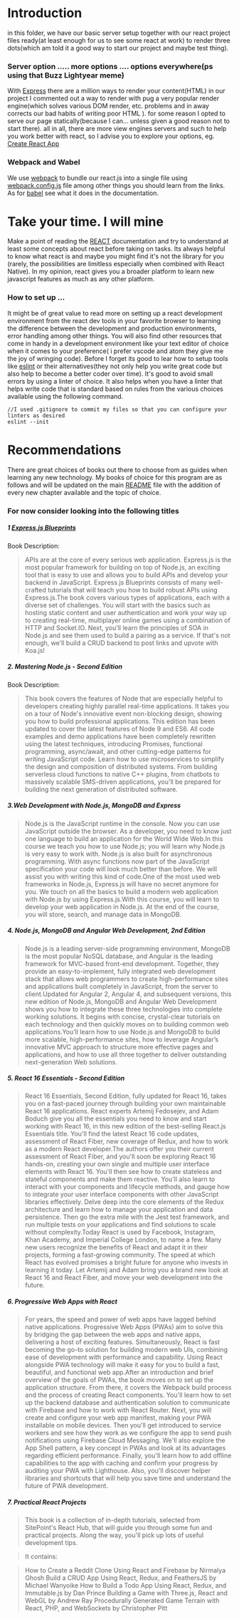 # Introduction

in this folder, we have our basic server setup together with our react project files ready(at least enough for us to see some react at work) to render three dots(which am told it a good way to start our project and maybe test thing).

### Server option ..... more options .... options everywhere(ps using that Buzz Lightyear meme)
With [Express](http://expressjs.com/) there are a million ways to render your content(HTML) in our project I commented out a way to render with pug a very popular render engine(which solves various DOM render, etc. problems and in away corrects our bad habits of writing poor HTML ). for some reason I opted to serve our page statically(because I can... unless given a good reason not to start there). all in all, there are more view engines servers and such to help you work better with react, so I advise you to explore your options, eg. [Create React App](https://github.com/facebookincubator/create-react-app)

### Webpack and Wabel
We use [webpack](https://webpack.js.org/) to bundle our react.js into a single file using [webpack.config.js](https://webpack.js.org/configuration/) file among other things you should learn from the links. As for [babel](https://babeljs.io/) see what it does in the documentation.

# Take your time. I will mine
Make a point of reading the [REACT](https://reactjs.org/) documentation and try to understand at least some concepts about react before taking on tasks. Its always helpful to know what react is and maybe you might find it's not the library for you (rarely, the possibilities are limitless especially when combined with React Native). In my opinion, react gives you a broader platform to learn new javascript features as much as any other platform.

### How to set up ...
It might be of great value to read more on setting up a react development environment from the react dev tools in your favorite browser to learning the difference between the development and production environments, error handling among other things. You will also find other resources that come in handy in a development environment like your text editor of choice when it comes to your preference( i prefer vscode and atom they give me the joy of wringing code). Before I forget its good to lear how to setup tools like [eslint](https://eslint.org/) or their alternatives(they not only help you write great code but also help to become a better coder over time). It's good to avoid small errors by using a linter of choice. It also helps when you have a linter that helps write code that is standard based on rules from the various choices available using the following command.


```
//I used .gitignore to commit my files so that you can configure your linters as desired
eslint --init

```

# Recommendations
There are great choices of books out there to choose from as guides when learning any new technology. My books of choice for this program are as follows and will be updated on the main [README]() file with the addition of every new chapter available and the topic of choice.
### For now consider looking into the following titles
##### 1 [Express.js Blueprints](https://www.packtpub.com/web-development/expressjs-blueprints)
Book Description:
>APIs are at the core of every serious web application. Express.js is the most popular framework for building on top of Node.js, an exciting tool that is easy to use and allows you to build APIs and develop your backend in JavaScript. Express.js Blueprints consists of many well-crafted tutorials that will teach you how to build robust APIs using Express.js.The book covers various types of applications, each with a diverse set of challenges. You will start with the basics such as hosting static content and user authentication and work your way up to creating real-time, multiplayer online games using a combination of HTTP and Socket.IO. Next, you'll learn the principles of SOA in Node.js and see them used to build a pairing as a service. If that's not enough, we'll build a CRUD backend to post links and upvote with Koa.js!

##### 2. Mastering Node.js - Second Edition
Book Description:
>This book covers the features of Node that are especially helpful to developers creating highly parallel real-time applications. It takes you on a tour of Node's innovative event non-blocking design, showing you how to build professional applications. This edition has been updated to cover the latest features of Node 9 and ES6. All code examples and demo applications have been completely rewritten using the latest techniques, introducing Promises, functional programming, async/await, and other cutting-edge patterns for writing JavaScript code. Learn how to use microservices to simplify the design and composition of distributed systems. From building serverless cloud functions to native C++ plugins, from chatbots to massively scalable SMS-driven applications, you'll be prepared for building the next generation of distributed software.

##### 3.Web Development with Node.js, MongoDB and Express

>Node.js is the JavaScript runtime in the console. Now you can use JavaScript outside the browser. As a developer, you need to know just one language to build an application for the World Wide Web.In this course we teach you how to use Node.js; you will learn why Node.js is very easy to work with. Node.js is also built for asynchronous programming. With async functions now part of the JavaScript specification your code will look much better than before. We will assist you with writing this kind of code.One of the most used web frameworks in Node.js, Express.js will have no secret anymore for you. We touch on all the basics to build a modern web application with Node.js by using Express.js.With this course, you will learn to develop your web application in Node.js. At the end of the course, you will store, search, and manage data in MongoDB.

##### 4. Node.js, MongoDB and Angular Web Development, 2nd Edition
>Node.js is a leading server-side programming environment, MongoDB is the most popular NoSQL database, and Angular is the leading framework for MVC-based front-end development. Together, they provide an easy-to-implement, fully integrated web development stack that allows web programmers to create high-performance sites and applications built completely in JavaScript, from the server to client.Updated for Angular 2, Angular 4, and subsequent versions, this new edition of Node.js, MongoDB and Angular Web Development shows you how to integrate these three technologies into complete working solutions. It begins with concise, crystal-clear tutorials on each technology and then quickly moves on to building common web applications.You’ll learn how to use Node.js and MongoDB to build more scalable, high-performance sites, how to leverage Angular’s innovative MVC approach to structure more effective pages and applications, and how to use all three together to deliver outstanding next-generation Web solutions.

##### 5. React 16 Essentials - Second Edition
>React 16 Essentials, Second Edition, fully updated for React 16, takes you on a fast-paced journey through building your own maintainable React 16 applications. React experts Artemij Fedosejev, and Adam Boduch give you all the essentials you need to know and start working with React 16, in this new edition of the best-selling React.js Essentials title. You'll find the latest React 16 code updates, assessment of React Fiber, new coverage of Redux, and how to work as a modern React developer.The authors offer you their current assessment of React Fiber, and you'll soon be exploring React 16 hands-on, creating your own single and multiple user interface elements with React 16. You'll then see how to create stateless and stateful components and make them reactive. You'll also learn to interact with your components and lifecycle methods, and gauge how to integrate your user interface components with other JavaScript libraries effectively. Delve deep into the core elements of the Redux architecture and learn how to manage your application and data persistence. Then go the extra mile with the Jest test framework, and run multiple tests on your applications and find solutions to scale without complexity.Today React is used by Facebook, Instagram, Khan Academy, and Imperial College London, to name a few. Many new users recognize the benefits of React and adapt it in their projects, forming a fast-growing community. The speed at which React has evolved promises a bright future for anyone who invests in learning it today. Let Artemij and Adam bring you a brand new look at React 16 and React Fiber, and move your web development into the future.

##### 6. Progressive Web Apps with React
> For years, the speed and power of web apps have lagged behind native applications. Progressive Web Apps (PWAs) aim to solve this by bridging the gap between the web apps and native apps, delivering a host of exciting features. Simultaneously, React is fast becoming the go-to solution for building modern web UIs, combining ease of development with performance and capability. Using React alongside PWA technology will make it easy for you to build a fast, beautiful, and functional web app.After an introduction and brief overview of the goals of PWAs, the book moves on to set up the application structure. From there, it covers the Webpack build process and the process of creating React components. You'll learn how to set up the backend database and authentication solution to communicate with Firebase and how to work with React Router. Next, you will create and configure your web app manifest, making your PWA installable on mobile devices. Then you'll get introduced to service workers and see how they work as we configure the app to send push notifications using Firebase Cloud Messaging. We'll also explore the App Shell pattern, a key concept in PWAs and look at its advantages regarding efficient performance. Finally, you'll learn how to add offline capabilities to the app with caching and confirm your progress by auditing your PWA with Lighthouse. Also, you'll discover helper libraries and shortcuts that will help you save time and understand the future of PWA development.

##### 7. Practical React Projects
>This book is a collection of in-depth tutorials, selected from SitePoint's React Hub, that will guide you through some fun and practical projects. Along the way, you'll pick up lots of useful development tips.

>It contains:

>How to Create a Reddit Clone Using React and Firebase by Nirmalya Ghosh
>Build a CRUD App Using React, Redux, and FeathersJS by Michael Wanyoike
>How to Build a Todo App Using React, Redux, and Immutable.js by Dan Prince
>Building a Game with Three.js, React and WebGL by Andrew Ray
>Procedurally Generated Game Terrain with React, PHP, and WebSockets by Christopher Pitt
